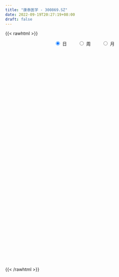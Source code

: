 ```yaml
---
title: "康泰医学 - 300869.SZ"
date: 2022-09-19T20:27:19+08:00
draft: false
---
```

{{< rawhtml >}}
    <div style="text-align: center">
        <label style="padding: 1rem;"><input style="margin-right: .5rem" type="radio" name="period" value="D" checked onclick="period_change(this)">日</label>
        <label style="padding: 1rem;"><input style="margin-right: .5rem" type="radio" name="period" value="W" onclick="period_change(this)">周</label>
        <label style="padding: 1rem;"><input style="margin-right: .5rem" type="radio" name="period" value="M" onclick="period_change(this)">月</label>
    </div>
    <div id="chart" style="height: 700px;"></div> 
    <script type="text/javascript">
        const D_v = [165056.22,110282.72,134675.9,94404.32,99690.06,75194.33,68432.86,87190.87,88873.54,82568.66,106019.4,144153.61,184675.47,159736.22,144461.01,113831.14,78368.44,189808.64,187426.94,201054.85,152492.39,113880.09,100378.59,85178.11,112450.24,183777.73,170728.57,180620.73,156633.91,118823.98,98194.33,149830.37,133100.49,87274.77,96370.07,91834.9,98125.08,77914.29,89699.04,103928.4,55988.67,54165.27,63870.84,46446.75,68349.75,65347.66,95762.19,64362.64,52626.93,42987.8,39261.49,42649.64,54323.14,36673.95,38454.45,125293.77,100269.11,124454.98,88461.82,63832.88,71615.62,97633.63,60664.47,107155.64,66199.79,55814.91,49651.5,48456.25,44185.2,49415.18,55822.23,38027.91,40596.13,62493.26,38150.62,37778.0,83435.37,52995.33,41837.96,30051.56,33907.45,47182.8,27663.47,28119.18,46379.71,45772.28,87485.83,65007.19,36556.8,34162.25,30752.78,43779.86,27289.53,50095.35,35657.09,29154.7,25439.64,35655.86,49839.44,38154.27,23506.59,45124.63,32056.12,37083.58,29641.64,26465.67,32644.34,31058.19,24502.01,19796.17,26055.57,28236.36,23926.5,27800.13,26095.13,22159.31,35933.0,25651.62,24970.89,29425.94,22945.9,23011.49,25285.65,18668.02,27967.23,33245.4,39418.52,29079.04,20195.09,17941.7,16154.18,17266.83,25565.24,47906.14,28246.78,29080.5,23747.49,13359.72,17735.92,15872.95,13957.27,13435.15,21484.51,18623.72,20063.56,18581.99,49341.31,34474.45,25586.12,22055.17,26124.87,32158.95,32675.94,27677.44,27654.64,55222.7,57480.92,42645.32,78828.6,55418.12,40565.0,43518.72,39132.21,32208.09,32543.0,27371.48,23419.44,33336.5,25432.53,21554.24,26653.0,22850.05,26628.17,17910.52,14348.78,18081.93,20010.78,25710.02,24351.9,23113.6,22315.16,17779.28,20188.14,12385.26,14605.56,15411.06,13495.8,10139.18,12405.02,32489.51,21090.96,15823.03,12630.78,9809.62,13061.74,35745.07,23560.09,21295.01,17601.32,13540.35,25060.09,14569.88,24198.05,14885.42,13022.49,23392.66,15580.67,18677.28,14741.83,12376.94,12548.68,15614.98,20200.31,18983.8,14475.64,11126.57,13703.8,14467.18,19155.08,16496.01,15221.88,57288.21,74281.02,60775.58,43460.44,53095.07,38937.62,36714.76,31735.94,23514.4,20079.96,15329.29,30213.3,20726.46,14842.9,18923.76,15858.41,13622.16,17433.48,22861.45,91788.63,171050.48,113734.11,85018.23,65144.25,74183.43,69577.13,49405.47,60120.73,71182.33,48577.8,45568.56,47054.48,43119.31,71112.15,59233.54,56204.87,54789.28,60199.24,37497.07,89367.49,65549.76,67188.81,59148.29,42853.69,29132.2,54699.12,39176.21,44485.61,49683.7,29868.82,46259.72,42572.85,36935.55,43672.12,33289.23,30561.0,31945.06,53568.21,73195.25,39099.77,41696.31,83299.61,49712.0,116051.96,58986.61,64397.23,46401.45,41985.42,92374.23,87418.44,51624.4,74100.42,128752.43,91329.24,64868.01,40045.43,59674.62,54007.55,65867.68,300193.92,402323.03,302283.37,296999.3,195581.93,144944.49,121895.29,126830.85,128202.2,80675.21,97042.68,96700.21,76692.56,146308.86,99955.46,104052.39,92992.44,65696.08,51164.14,52856.04,60987.29,53796.2,58758.21,61051.21,146441.87,92624.06,74178.28,52248.8,64781.87,51613.25,85770.48,79051.73,108734.29,116447.89,81634.84,140784.75,103504.05,111506.1,48014.02,58400.17,94213.18,38159.22,51517.64,31426.69,50283.24,71635.35,43852.32,29312.0,31520.88,26393.66,42614.0,30958.9,29670.78,33204.59,37252.67,168435.88,255026.34,168449.67,94624.97,122276.61,92548.18,81166.31,60116.5,52549.15,180577.89,96605.79,73464.48,90703.51,91027.08,117304.8,213001.17,215384.92,131283.68,134839.65,120494.05,73035.25,105514.08,86380.26,58874.46,67121.35,63012.74,48256.08,55409.95,52562.54,56583.67,50011.09,38997.16,45392.39,46729.82,50209.16,37693.16,32885.87,48459.31,47417.88,78086.58,47519.53,38481.02,42305.5,56012.16,66255.57,54966.08,52894.65,52208.59,48155.69,48673.54,50136.77,32123.16,40704.09,53770.43,39926.09,32893.14,33712.18,34330.28,27420.83,26299.94,41375.51,37595.66,56649.1,28117.26,33282.18,29229.1,26926.64,42123.35,31461.06,26798.24,38099.35,31484.11,39851.51,34858.0,55856.2,40227.6,36180.94,46973.08,46708.4,40969.13,35917.88,38769.9,34184.1,34599.98,34417.26,60509.71,45175.52,65780.51,46707.71,42552.83,94096.55,65605.32,105469.75,51114.15,38988.33,38565.48,41703.38,23385.48,31525.58,33784.46,28160.5,25981.38,38849.0,32220.43,30162.8,25443.61,24119.43,27010.16,25349.73,29890.58,15977.51,54923.62,31765.11,22316.13,33206.97,23487.42,20657.34,15835.76,24757.19,18019.73,19818.62,17809.63,20188.68,17900.24,23266.5,16722.99,21071.22,53214.52,41503.21,26019.23,24759.79,24065.27,25766.21,25877.31,25511.46,24744.14,18016.36,16801.63,16506.0,47627.41,24636.66,34090.91,32895.58,34925.61,23097.87]
const D_histogram = [0.0,-0.1774131054,-0.0185314859,-0.2289597159,-0.7639723323,-0.987626416,-1.2995419998,-1.2179722551,-1.627091209,-2.2318171486,-1.9701987174,-0.8403918491,0.7679714958,1.6342327383,1.6511804323,1.8261174065,1.7619145159,2.8254410592,4.7710167028,4.6147216821,4.6320235416,3.7460072831,2.4950904757,1.6567283012,2.3660313705,3.213381027,4.2352728791,5.8196269952,5.3595762131,5.0837994932,3.9021183452,4.1827570384,3.5611518782,2.9186206944,2.4323172942,1.9547553217,0.4515365119,-0.4699686435,-1.1083151843,-2.6155417144,-3.4904725071,-3.9535623686,-4.4768667366,-4.6645953146,-5.1090858415,-4.8327038169,-4.0281944557,-3.939082253,-4.2028013142,-4.3534725299,-4.1404125365,-4.2033500014,-4.435970405,-4.3231470899,-4.1168645532,-2.3007503307,-1.4539493007,0.0052651713,0.7730756514,1.4158745885,1.1501415041,1.5011501028,1.4261977101,1.7160964506,1.7643776279,1.3164316266,0.8434231804,0.2531351872,-0.029935454,-0.6747945122,-0.8243949079,-1.0795193237,-1.5030123427,-1.3146261915,-1.311838863,-1.0996200724,-0.5956354925,-0.5094752268,-0.7025944991,-0.9262950481,-0.907712847,-1.3539327463,-1.5914770608,-1.5857831255,-1.133945962,-0.7694681629,0.0347193881,0.0473608392,-0.1261020782,-0.3602440888,-0.3008732568,-0.5456132491,-0.6209990388,-0.313644594,-0.2195823272,-0.2655524223,-0.1824878392,-0.0473741644,0.2773993619,0.1826384578,0.0598545201,-0.3186152482,-0.9210170588,-1.486507309,-1.5644227166,-1.5939288735,-1.7455430317,-1.9279424472,-2.0027243511,-1.9575346906,-1.6065892406,-1.08703368,-0.6595008289,-0.1995121371,-0.021084406,0.0602675014,-0.0519013044,-0.1006773176,-0.1573495278,0.1436520083,0.2315335282,0.4965983805,0.4588309283,0.5774416794,0.5446644351,0.1488046003,0.2069350999,0.3227371786,0.2949346974,0.1830143092,0.2203787763,0.3456602205,0.4650841951,0.7541203868,0.9092338592,0.8342719094,0.6490401289,0.4922689465,0.5276348187,0.5463548565,0.5473096061,0.5051994597,0.6107371481,0.7291410487,0.9013472914,1.0349291539,1.4642397536,1.4825350124,1.1495310241,0.9347316345,0.9365292114,1.0399479672,0.9663348025,0.9199877115,0.7889549582,0.9226201905,1.1237384725,1.0649368222,1.5497010289,1.7093172763,1.6413866753,1.3393948408,1.0993963469,0.7034747479,0.556359686,0.4637838478,0.1679572905,-0.2816194531,-0.4983059783,-0.6509767631,-0.6181051355,-0.733458645,-0.901451068,-0.9128860539,-0.9358328667,-0.9550010876,-0.8058844472,-0.5528030464,-0.3786681074,-0.3822578691,-0.2058122356,-0.0880394308,-0.1208666557,-0.12547534,-0.0971915486,-0.1293246342,-0.1724577326,-0.1923896561,-0.1899144069,0.0317630215,0.2202330549,0.1809490655,0.0975630282,0.0768373958,0.0803430191,-0.1738319889,-0.40348806,-0.6207719708,-0.6215757768,-0.5694745295,-0.3835384433,-0.30829959,-0.1723061681,-0.1574934555,-0.1852286493,-0.3366733274,-0.3482666259,-0.413753846,-0.341442476,-0.237466392,-0.1996012759,-0.1038713452,-0.193634504,-0.3364401984,-0.3638401403,-0.3287657329,-0.2135032905,-0.1952113853,-0.3064976002,-0.4822576669,-0.6338708847,-0.0021647672,0.5245287947,1.0338162404,1.2000060008,1.4568755698,1.4608723677,1.2887943833,0.9524507217,0.8285523986,0.6701095219,0.5165767863,0.1949414066,-0.1001311349,-0.2588354028,-0.4884449497,-0.5853353791,-0.6372991474,-0.6779870237,-0.7149491371,-1.1410402247,-1.8058762302,-2.1818865901,-2.3815387109,-2.3724340153,-2.277970572,-2.0085123321,-1.7371975866,-1.4188230177,-1.0333540685,-0.686862845,-0.3641694789,-0.1152360869,0.0804227185,0.2877713551,0.4724143817,0.5305998659,0.5978003012,0.6459823918,0.7063258151,0.8454615848,0.8664943594,0.8378665715,0.7502619583,0.6247451334,0.599960579,0.6746209444,0.6970318364,0.6890356914,0.7093311485,0.7127697713,0.6451258014,0.5509586919,0.5089420587,0.4527916852,0.4158592909,0.4015332328,0.3718560832,0.3862340177,0.2415195799,0.171965279,0.1834065823,0.3409612407,0.3825875898,0.5163386599,0.5892388695,0.5582076141,0.49302105,0.4591360474,0.5132468246,0.5591548548,0.5522063722,0.5763281294,0.6632947582,0.6406290508,0.5323833769,0.4655799284,0.3876255086,0.3409846137,0.3284017822,0.7621026448,1.0789961988,1.3827397636,1.5525913881,1.3944214461,1.1359610343,0.8313439257,0.4531581743,0.2084738185,0.0438627393,-0.0767088112,-0.1178713022,-0.1904364145,-0.0869930637,-0.1043699446,-0.2384454592,-0.4163954853,-0.5164794023,-0.5415511494,-0.5700267757,-0.6182655942,-0.6124123771,-0.5230649194,-0.4646485394,-0.2993489106,-0.1682137244,-0.1319916259,-0.1275010732,-0.1479494534,-0.1290130913,-0.1275712456,-0.0334948319,0.0825171797,0.1230454214,0.0500392319,0.1278413262,0.1777345625,0.029701383,-0.0553681557,-0.1819032926,-0.4984118269,-0.6418481701,-0.8209865381,-0.882328639,-0.9724635139,-0.8969287528,-0.7673340963,-0.6178348739,-0.4654795641,-0.3361288549,-0.2967729096,-0.2086351383,-0.1017247892,-0.0062896636,0.0616482432,0.5534586168,0.8301574943,0.8286343933,0.7970608145,0.6411915093,0.5685643188,0.5282868549,0.4600533104,0.3991619791,0.4734283625,0.4098185438,0.354088501,0.3111553606,0.1399383568,0.1905332969,0.2838953427,0.2313194549,-0.01324505,-0.2159603036,-0.3079360582,-0.3358280735,-0.2613374727,-0.2976542268,-0.3280885491,-0.3524926794,-0.4252795095,-0.4636181706,-0.4326265665,-0.3760494521,-0.3521315033,-0.3574312225,-0.309113925,-0.3324034751,-0.3909381987,-0.4739861666,-0.4476257076,-0.4443110549,-0.3544084197,-0.2403044328,-0.0603057807,0.0195934293,0.0229464927,-0.0378605746,-0.1707077849,-0.4096401137,-0.5420614998,-0.5421107775,-0.5230476357,-0.4050203669,-0.2493736609,-0.1256019528,0.0019833809,0.1150554406,0.2019921995,0.296886234,0.3521877938,0.3483393726,0.3215027565,0.3039059942,0.2872249682,0.328135432,0.3754472259,0.2626148541,0.2136295116,0.174834406,0.1204490284,0.095882659,0.1153262523,0.1419270212,0.1770394223,0.2363024198,0.2725957596,0.2823956556,0.2323129526,0.2476248353,0.2687343544,0.2643170284,0.2524635749,0.2621605049,0.2721335958,0.2792221957,0.249033314,0.194580053,0.1828507591,0.1808673661,0.1987241404,0.2180546834,0.1787245524,0.1636318757,0.1022458648,0.1507606299,0.1701839152,0.2082577384,0.1738641936,0.113325147,0.0488865221,-0.0549348544,-0.114055217,-0.1252061154,-0.1871073742,-0.1686565253,-0.1272287724,-0.0790248622,-0.062105788,-0.0770279966,-0.0707447669,-0.081332817,-0.0602735599,-0.0522538011,-0.0833407379,-0.0911706969,-0.2101643512,-0.270862844,-0.273993023,-0.2057903852,-0.1387418116,-0.1011422249,-0.0779976118,-0.0209144146,0.0174818572,0.0242439396,0.0286375345,0.0389091368,0.0279871117,0.0004610341,-0.0073122816,-0.0316369178,-0.0611592968,-0.1037396934,-0.1316143716,-0.1434051647,-0.1275773556,-0.1339064617,-0.1043465099,-0.0593473363,-0.0113620605,0.0200508593,0.0400223069,0.036368067,0.0588576797,0.0677027128,0.0431268961,0.0038989613,-0.0660776662,-0.1412972576]
const D_fast = [0.0,-0.2217663818,-0.0675176338,-0.3351857927,-1.0611914922,-1.5317521799,-2.1685532637,-2.3914765827,-3.2073683389,-4.3700485656,-4.6009798137,-3.6812709077,-1.8809146889,-0.6060952618,-0.1763524597,0.4551138662,0.8313896045,2.6012764126,5.7396062318,6.7369916318,7.9122993766,7.9627849388,7.3356407504,6.9114606512,8.2122715631,9.8629664764,11.9436765483,14.9829374132,15.8627806844,16.8579538378,16.651802276,17.9781302288,18.2468130382,18.333937028,18.4557129514,18.4668398092,17.0765051274,16.0375078111,15.1220824743,12.9609705156,11.2134215961,9.7619411425,8.1194200903,6.7655426837,5.0437806964,4.1119867668,3.909447514,3.0137891535,1.6993697638,0.4603304156,-0.3617127252,-1.4754876904,-2.8171006953,-3.7850641526,-4.6079977543,-3.3670711145,-2.8837574096,-1.4232266447,-0.4621472518,0.5346203324,0.556422624,1.2827187484,1.5643157833,2.2832386364,2.7726142206,2.653776126,2.3916234749,1.8646192785,1.5740647738,0.7605070876,0.4048079648,-0.1201962819,-0.9194423865,-1.0597127832,-1.3848851705,-1.4475713979,-1.0924956912,-1.1337042322,-1.5024721293,-1.9577464403,-2.166092451,-2.9507955369,-3.5862091165,-3.9769609626,-3.8086102896,-3.6364995312,-2.8236321332,-2.7991504723,-3.0041389092,-3.328341942,-3.3441894242,-3.7253327288,-3.9559682782,-3.7270249818,-3.6878582969,-3.8002164976,-3.7627738742,-3.6395037405,-3.2453803738,-3.2944816634,-3.4023019711,-3.8604255515,-4.6930816267,-5.6301987041,-6.099219791,-6.5272081662,-7.1152080823,-7.7795931096,-8.3550561012,-8.7992501135,-8.8499519736,-8.602154833,-8.3394971892,-7.9293865316,-7.756229902,-7.6598111193,-7.7849552511,-7.8589005937,-7.9549101859,-7.6179956477,-7.4722307457,-7.0830162983,-7.0060760185,-6.7431048475,-6.6397159831,-6.9983746678,-6.8885103933,-6.6920240198,-6.6460928267,-6.7122596376,-6.6198004764,-6.4081039771,-6.1724089538,-5.6948426653,-5.3124207281,-5.1788147006,-5.2017864488,-5.2354903946,-5.0682158177,-4.9129070658,-4.7751249147,-4.6909351961,-4.4327132207,-4.1320240579,-3.7344809924,-3.3421668414,-2.5467963033,-2.1578672914,-2.2034885237,-2.1846050046,-1.9486751249,-1.5852693773,-1.4172988414,-1.2336490045,-1.1674430183,-0.8031227383,-0.3210698382,-0.1136372829,0.758552181,1.3454977475,1.6879138153,1.720770691,1.7556212838,1.5355683718,1.5275432314,1.5509133552,1.2970761205,0.7770945136,0.4358314938,0.1204165182,-0.0012381381,-0.2999563088,-0.6933114988,-0.9329679982,-1.1898730276,-1.4477915205,-1.5001459918,-1.3852653526,-1.3057974405,-1.4049516695,-1.2799590948,-1.1841961478,-1.2472400366,-1.283217556,-1.2792316517,-1.3436958958,-1.4299434274,-1.4979727649,-1.5429761174,-1.3133579336,-1.0698296366,-1.0638763595,-1.1228716398,-1.1243879233,-1.1007965451,-1.3984295503,-1.7289576365,-2.10143454,-2.2576322902,-2.3478996752,-2.2578481999,-2.2596842441,-2.1667673642,-2.1913280154,-2.2653703716,-2.5009833815,-2.5996433365,-2.7685690181,-2.7816182671,-2.7370087811,-2.7490439839,-2.6792818895,-2.8174536744,-3.0443694183,-3.1627293953,-3.2098464212,-3.1479598013,-3.1784707425,-3.3663813574,-3.6627058408,-3.9727867798,-3.3416218541,-2.6837960935,-1.9160545877,-1.4498633271,-0.8287748657,-0.4595599758,-0.3094393644,-0.4076703455,-0.324430569,-0.3153460653,-0.3397346043,-0.6126346323,-0.9327399575,-1.1561530761,-1.5078738604,-1.7510981346,-1.9623866898,-2.1725713221,-2.3882707197,-3.0996218635,-4.2159269265,-5.1374089339,-5.9324457325,-6.5164495407,-6.9914787404,-7.2241485836,-7.3871332347,-7.4234644202,-7.2963339881,-7.1215584759,-6.8899074795,-6.6697831093,-6.4540186242,-6.1747271488,-5.8719805268,-5.6811450761,-5.4644945655,-5.2548168769,-5.0178919999,-4.667390834,-4.4297344696,-4.2488956145,-4.1489347382,-4.1182652797,-3.9930596893,-3.7497440879,-3.5530752368,-3.388812459,-3.1911842147,-3.0095531491,-2.9159156687,-2.8723431052,-2.7871242237,-2.7300766759,-2.6630442475,-2.5769869973,-2.5137001262,-2.4027636872,-2.4870982301,-2.5136612112,-2.4563682623,-2.2135732937,-2.0763000472,-1.8134643121,-1.5932543851,-1.4847337371,-1.4266650386,-1.3457660294,-1.1633435461,-0.9776468022,-0.8465436917,-0.6783399021,-0.4255495837,-0.2880580285,-0.2632078581,-0.2136163246,-0.1946643672,-0.1560591087,-0.0865414946,0.5376850291,1.1243276329,1.7737561386,2.3317556101,2.5221910296,2.5477208764,2.4509397493,2.1860435414,1.9934776402,1.8398322459,1.7000834926,1.629453176,1.5092789601,1.590974045,1.5475046779,1.3538177985,1.0717689011,0.8425651335,0.682105599,0.5111232788,0.3083180618,0.1610681846,0.1196494125,0.0619036576,0.1523660587,0.2414478139,0.2446720059,0.2172872902,0.1598515467,0.146534636,0.1160836703,0.201786376,0.3384276826,0.4097172796,0.349220898,0.4589833239,0.5533102009,0.4127023671,0.3137907895,0.1417798294,-0.2993316616,-0.6032300474,-0.9876150499,-1.2695393105,-1.6027900639,-1.7514874911,-1.8137263586,-1.8186858547,-1.7827004359,-1.7373819405,-1.7722192225,-1.7362402358,-1.6547610839,-1.5608983743,-1.4775484066,-0.8473733789,-0.3631351278,-0.1574996304,0.0101919943,0.0146205665,0.0841344556,0.1759287054,0.2227084886,0.2616076521,0.4542311261,0.4930759433,0.5258680258,0.5607237255,0.424491311,0.5227195753,0.6870554567,0.6923094327,0.4444336653,0.1877283357,0.0187685666,-0.093080467,-0.0839242344,-0.1946545453,-0.3071110048,-0.419638305,-0.5987450124,-0.7529882162,-0.8301532537,-0.8675885024,-0.9317034294,-1.0263609542,-1.055322138,-1.1617125568,-1.3179818301,-1.5195263396,-1.6050723076,-1.7128354186,-1.7115348883,-1.6575070096,-1.4925848026,-1.4077872353,-1.3986975488,-1.4689697597,-1.6444939162,-1.9858362735,-2.2537730346,-2.3893500066,-2.5010487737,-2.4842765967,-2.3909733059,-2.298602086,-2.170520907,-2.0286849872,-1.8912501784,-1.7221345855,-1.5787860772,-1.4955496553,-1.4420105822,-1.3836308459,-1.3285056298,-1.2055613081,-1.0643877077,-1.111566366,-1.1071443306,-1.1022308348,-1.1265039552,-1.1270996598,-1.0788245035,-1.0167419793,-0.9373697226,-0.8190311201,-0.7145888405,-0.6341900306,-0.6261944955,-0.5489764039,-0.4606832962,-0.3990213651,-0.3477589249,-0.2725218686,-0.1945153788,-0.11762123,-0.0855517831,-0.0913600309,-0.057376635,-0.0141431865,0.0533946228,0.1272388367,0.1325898438,0.158405136,0.1225805913,0.2087855139,0.270754778,0.3608930358,0.3699655393,0.3377577796,0.2855407851,0.1679856951,0.0803515283,0.037899101,-0.0707790014,-0.0944922838,-0.084871724,-0.0564240294,-0.0550314022,-0.0892106099,-0.100613572,-0.1315348263,-0.1255439592,-0.1305876507,-0.1825097719,-0.2131324051,-0.3846671473,-0.513081351,-0.5847097859,-0.5679547444,-0.5355916236,-0.5232775931,-0.519632383,-0.4677777894,-0.4250110533,-0.412187986,-0.4006350075,-0.380636121,-0.3845613682,-0.4119721873,-0.4215735733,-0.453807439,-0.4986196422,-0.5671349622,-0.6279132332,-0.6755553176,-0.6916218473,-0.7314275689,-0.7279542446,-0.697791905,-0.6526471444,-0.6162215098,-0.5862444854,-0.5808067086,-0.543602676,-0.5178319647,-0.5316260573,-0.5698792518,-0.6563752959,-0.7669192017]
const D_slow = [0.0,-0.0443532764,-0.0489861478,-0.1062260768,-0.2972191599,-0.5441257639,-0.8690112638,-1.1735043276,-1.5802771299,-2.138231417,-2.6307810964,-2.8408790586,-2.6488861847,-2.2403280001,-1.827532892,-1.3710035404,-0.9305249114,-0.2241646466,0.9685895291,2.1222699496,3.280275835,4.2167776558,4.8405502747,5.25473235,5.8462401926,6.6495854494,7.7084036692,9.163310418,10.5032044712,11.7741543445,12.7496839308,13.7953731904,14.68566116,15.4153163336,16.0233956571,16.5120844876,16.6249686155,16.5074764546,16.2303976586,15.57651223,14.7038941032,13.7155035111,12.5962868269,11.4301379983,10.1528665379,8.9446905837,7.9376419697,6.9528714065,5.9021710779,4.8138029455,3.7786998113,2.727862311,1.6188697097,0.5380829373,-0.491133201,-1.0663207837,-1.4298081089,-1.4284918161,-1.2352229032,-0.8812542561,-0.5937188801,-0.2184313544,0.1381180731,0.5671421858,1.0082365928,1.3373444994,1.5482002945,1.6114840913,1.6040002278,1.4353015997,1.2292028728,0.9593230418,0.5835699562,0.2549134083,-0.0730463075,-0.3479513256,-0.4968601987,-0.6242290054,-0.7998776302,-1.0314513922,-1.2583796039,-1.5968627905,-1.9947320557,-2.3911778371,-2.6746643276,-2.8670313683,-2.8583515213,-2.8465113115,-2.878036831,-2.9680978532,-3.0433161674,-3.1797194797,-3.3349692394,-3.4133803879,-3.4682759697,-3.5346640753,-3.580286035,-3.5921295761,-3.5227797357,-3.4771201212,-3.4621564912,-3.5418103032,-3.7720645679,-4.1436913952,-4.5347970743,-4.9332792927,-5.3696650506,-5.8516506624,-6.3523317502,-6.8417154228,-7.243362733,-7.515121153,-7.6799963602,-7.7298743945,-7.735145496,-7.7200786207,-7.7330539468,-7.7582232762,-7.7975606581,-7.761647656,-7.703764274,-7.5796146788,-7.4649069468,-7.3205465269,-7.1843804181,-7.1471792681,-7.0954454931,-7.0147611985,-6.9410275241,-6.8952739468,-6.8401792527,-6.7537641976,-6.6374931488,-6.4489630521,-6.2216545873,-6.01308661,-5.8508265777,-5.7277593411,-5.5958506364,-5.4592619223,-5.3224345208,-5.1961346558,-5.0434503688,-4.8611651066,-4.6358282838,-4.3770959953,-4.0110360569,-3.6404023038,-3.3530195478,-3.1193366392,-2.8852043363,-2.6252173445,-2.3836336439,-2.153636716,-1.9563979765,-1.7257429288,-1.4448083107,-1.1785741052,-0.7911488479,-0.3638195288,0.04652714,0.3813758502,0.6562249369,0.8320936239,0.9711835454,1.0871295073,1.12911883,1.0587139667,0.9341374721,0.7713932813,0.6168669974,0.4335023362,0.2081395692,-0.0200819443,-0.254040161,-0.4927904329,-0.6942615446,-0.8324623062,-0.9271293331,-1.0226938004,-1.0741468593,-1.096156717,-1.1263733809,-1.1577422159,-1.1820401031,-1.2143712616,-1.2574856948,-1.3055831088,-1.3530617105,-1.3451209551,-1.2900626914,-1.244825425,-1.220434668,-1.201225319,-1.1811395643,-1.2245975615,-1.3254695765,-1.4806625692,-1.6360565134,-1.7784251458,-1.8743097566,-1.9513846541,-1.9944611961,-2.03383456,-2.0801417223,-2.1643100541,-2.2513767106,-2.3548151721,-2.4401757911,-2.4995423891,-2.5494427081,-2.5754105444,-2.6238191704,-2.70792922,-2.798889255,-2.8810806883,-2.9344565109,-2.9832593572,-3.0598837572,-3.1804481739,-3.3389158951,-3.3394570869,-3.2083248882,-2.9498708281,-2.6498693279,-2.2856504355,-1.9204323436,-1.5982337477,-1.3601210673,-1.1529829676,-0.9854555872,-0.8563113906,-0.8075760389,-0.8326088226,-0.8973176733,-1.0194289108,-1.1657627555,-1.3250875424,-1.4945842983,-1.6733215826,-1.9585816388,-2.4100506963,-2.9555223438,-3.5509070216,-4.1440155254,-4.7135081684,-5.2156362514,-5.6499356481,-6.0046414025,-6.2629799196,-6.4346956309,-6.5257380006,-6.5545470223,-6.5344413427,-6.4624985039,-6.3443949085,-6.211744942,-6.0622948667,-5.9007992688,-5.724217815,-5.5128524188,-5.2962288289,-5.0867621861,-4.8991966965,-4.7430104131,-4.5930202684,-4.4243650323,-4.2501070732,-4.0778481503,-3.9005153632,-3.7223229204,-3.5610414701,-3.4233017971,-3.2960662824,-3.1828683611,-3.0789035384,-2.9785202302,-2.8855562094,-2.7889977049,-2.72861781,-2.6856264902,-2.6397748446,-2.5545345345,-2.458887637,-2.329802972,-2.1824932546,-2.0429413511,-1.9196860886,-1.8049020768,-1.6765903706,-1.5368016569,-1.3987500639,-1.2546680315,-1.088844342,-0.9286870793,-0.7955912351,-0.679196253,-0.5822898758,-0.4970437224,-0.4149432768,-0.2244176156,0.0453314341,0.391016375,0.779164222,1.1277695835,1.4117598421,1.6195958235,1.7328853671,1.7850038217,1.7959695066,1.7767923038,1.7473244782,1.6997153746,1.6779671087,1.6518746225,1.5922632577,1.4881643864,1.3590445358,1.2236567484,1.0811500545,0.926583656,0.7734805617,0.6427143319,0.526552197,0.4517149694,0.4096615383,0.3766636318,0.3447883635,0.3078010001,0.2755477273,0.2436549159,0.2352812079,0.2559105029,0.2866718582,0.2991816662,0.3311419977,0.3755756383,0.3830009841,0.3691589452,0.323683122,0.1990801653,0.0386181228,-0.1666285118,-0.3872106715,-0.63032655,-0.8545587382,-1.0463922623,-1.2008509808,-1.3172208718,-1.4012530855,-1.4754463129,-1.5276050975,-1.5530362948,-1.5546087107,-1.5391966499,-1.4008319957,-1.1932926221,-0.9861340238,-0.7868688201,-0.6265709428,-0.4844298631,-0.3523581494,-0.2373448218,-0.137554327,-0.0191972364,0.0832573995,0.1717795248,0.2495683649,0.2845529541,0.3321862784,0.403160114,0.4609899778,0.4576787153,0.4036886394,0.3267046248,0.2427476064,0.1774132383,0.1029996816,0.0209775443,-0.0671456256,-0.1734655029,-0.2893700456,-0.3975266872,-0.4915390502,-0.5795719261,-0.6689297317,-0.7462082129,-0.8293090817,-0.9270436314,-1.045540173,-1.1574465999,-1.2685243637,-1.3571264686,-1.4172025768,-1.432279022,-1.4273806646,-1.4216440415,-1.4311091851,-1.4737861313,-1.5761961598,-1.7117115347,-1.8472392291,-1.978001138,-2.0792562297,-2.141599645,-2.1730001332,-2.1725042879,-2.1437404278,-2.0932423779,-2.0190208194,-1.930973871,-1.8438890278,-1.7635133387,-1.6875368402,-1.6157305981,-1.5336967401,-1.4398349336,-1.3741812201,-1.3207738422,-1.2770652407,-1.2469529836,-1.2229823189,-1.1941507558,-1.1586690005,-1.1144091449,-1.05533354,-0.9871846001,-0.9165856862,-0.858507448,-0.7966012392,-0.7294176506,-0.6633383935,-0.6002224998,-0.5346823735,-0.4666489746,-0.3968434257,-0.3345850972,-0.2859400839,-0.2402273941,-0.1950105526,-0.1453295175,-0.0908158467,-0.0461347086,-0.0052267397,0.0203347265,0.058024884,0.1005708628,0.1526352974,0.1961013458,0.2244326326,0.2366542631,0.2229205495,0.1944067452,0.1631052164,0.1163283728,0.0741642415,0.0423570484,0.0226008328,0.0070743858,-0.0121826133,-0.029868805,-0.0502020093,-0.0652703993,-0.0783338496,-0.099169034,-0.1219617083,-0.1745027961,-0.2422185071,-0.3107167628,-0.3621643591,-0.396849812,-0.4221353682,-0.4416347712,-0.4468633748,-0.4424929105,-0.4364319256,-0.429272542,-0.4195452578,-0.4125484799,-0.4124332214,-0.4142612918,-0.4221705212,-0.4374603454,-0.4633952688,-0.4962988617,-0.5321501528,-0.5640444917,-0.5975211072,-0.6236077346,-0.6384445687,-0.6412850839,-0.636272369,-0.6262667923,-0.6171747756,-0.6024603557,-0.5855346775,-0.5747529534,-0.5737782131,-0.5902976297,-0.6256219441]
const D_data = [['2020-08-28', 103.8, 90.8, 90.7, 111.0],['2020-08-31', 89.0, 88.02, 86.02, 91.91],['2020-09-01', 86.13, 92.1, 84.5, 97.0],['2020-09-02', 90.0, 87.22, 87.01, 91.29],['2020-09-03', 86.2, 80.7, 80.51, 86.98],['2020-09-04', 78.2, 81.78, 77.52, 83.8],['2020-09-07', 80.1, 78.2, 78.2, 81.48],['2020-09-08', 78.5, 81.35, 78.5, 83.75],['2020-09-09', 78.8, 72.97, 72.66, 78.91],['2020-09-10', 74.37, 65.95, 65.4, 74.97],['2020-09-11', 65.18, 73.85, 63.5, 76.38],['2020-09-14', 73.0, 86.99, 72.05, 88.0],['2020-09-15', 85.0, 100.0, 83.61, 103.0],['2020-09-16', 96.91, 98.03, 92.25, 105.89],['2020-09-17', 95.26, 90.81, 89.1, 101.5],['2020-09-18', 88.01, 94.48, 87.21, 98.99],['2020-09-21', 93.87, 93.06, 88.5, 95.35],['2020-09-22', 90.7, 111.67, 90.06, 111.67],['2020-09-23', 111.67, 134.0, 110.0, 134.0],['2020-09-24', 136.97, 116.5, 115.55, 146.8],['2020-09-25', 118.25, 122.4, 118.25, 132.8],['2020-09-28', 121.19, 112.62, 109.0, 125.0],['2020-09-29', 113.15, 105.4, 102.44, 113.8],['2020-09-30', 105.58, 107.29, 105.58, 112.5],['2020-10-09', 106.7, 128.75, 106.7, 128.75],['2020-10-12', 139.7, 137.84, 128.0, 153.99],['2020-10-13', 135.14, 149.12, 132.69, 155.33],['2020-10-14', 145.0, 168.49, 139.29, 175.76],['2020-10-15', 163.99, 151.81, 151.0, 173.48],['2020-10-16', 150.0, 157.91, 149.0, 160.34],['2020-10-19', 155.2, 147.96, 145.52, 158.99],['2020-10-20', 145.8, 168.99, 145.56, 173.65],['2020-10-21', 167.0, 161.9, 160.2, 178.0],['2020-10-22', 160.02, 162.96, 156.0, 165.55],['2020-10-23', 161.51, 166.25, 159.6, 170.7],['2020-10-26', 174.13, 167.83, 166.6, 178.46],['2020-10-27', 161.0, 152.93, 149.0, 163.83],['2020-10-28', 152.94, 156.0, 147.51, 156.66],['2020-10-29', 153.05, 157.02, 153.02, 164.55],['2020-10-30', 153.18, 141.08, 139.08, 155.0],['2020-11-02', 140.13, 142.25, 138.11, 144.8],['2020-11-03', 143.01, 142.82, 138.16, 145.0],['2020-11-04', 142.02, 137.88, 135.51, 144.75],['2020-11-05', 140.0, 138.2, 137.5, 140.6],['2020-11-06', 138.0, 130.88, 128.5, 139.09],['2020-11-09', 131.04, 136.83, 129.03, 138.0],['2020-11-10', 135.93, 144.03, 135.93, 149.38],['2020-11-11', 142.41, 135.35, 133.0, 142.8],['2020-11-12', 133.31, 128.1, 128.0, 136.55],['2020-11-13', 126.52, 125.72, 120.11, 128.0],['2020-11-16', 125.73, 127.65, 123.01, 129.88],['2020-11-17', 127.2, 121.71, 121.37, 127.2],['2020-11-18', 122.73, 115.62, 114.78, 123.9],['2020-11-19', 115.0, 116.26, 113.01, 116.79],['2020-11-20', 116.78, 114.91, 114.12, 118.78],['2020-11-23', 116.02, 137.89, 116.0, 137.89],['2020-11-24', 135.0, 131.28, 130.12, 141.5],['2020-11-25', 129.61, 144.43, 127.2, 150.01],['2020-11-26', 140.5, 141.93, 138.56, 149.5],['2020-11-27', 143.0, 144.92, 140.61, 148.53],['2020-11-30', 144.88, 135.48, 135.38, 146.45],['2020-12-01', 136.01, 144.45, 136.01, 150.0],['2020-12-02', 141.01, 141.03, 139.58, 146.94],['2020-12-03', 141.09, 147.5, 141.09, 154.49],['2020-12-04', 145.0, 146.9, 142.5, 147.4],['2020-12-07', 145.0, 141.0, 138.86, 145.03],['2020-12-08', 140.88, 139.26, 138.41, 145.0],['2020-12-09', 140.65, 135.57, 134.35, 140.65],['2020-12-10', 134.53, 137.37, 131.72, 137.98],['2020-12-11', 137.64, 130.25, 130.0, 137.64],['2020-12-14', 130.94, 133.89, 121.01, 136.0],['2020-12-15', 132.84, 130.86, 130.51, 136.3],['2020-12-16', 130.28, 125.98, 125.01, 132.31],['2020-12-17', 125.5, 131.94, 125.5, 136.6],['2020-12-18', 130.9, 129.09, 128.0, 131.89],['2020-12-21', 132.0, 131.3, 129.33, 133.33],['2020-12-22', 130.0, 136.16, 129.5, 142.58],['2020-12-23', 133.88, 132.0, 130.0, 136.32],['2020-12-24', 132.83, 127.62, 127.56, 134.5],['2020-12-25', 125.1, 125.32, 125.01, 128.49],['2020-12-28', 126.3, 126.9, 125.21, 131.28],['2020-12-29', 125.0, 118.8, 117.51, 125.66],['2020-12-30', 119.09, 118.12, 116.0, 119.99],['2020-12-31', 117.11, 118.95, 117.11, 121.84],['2021-01-04', 119.06, 124.33, 119.05, 126.5],['2021-01-05', 126.15, 124.29, 121.45, 129.01],['2021-01-06', 127.0, 132.27, 127.0, 138.5],['2021-01-07', 131.0, 124.19, 123.12, 131.1],['2021-01-08', 122.02, 120.98, 119.2, 125.29],['2021-01-11', 122.68, 118.5, 118.0, 122.68],['2021-01-12', 118.75, 121.01, 118.67, 122.98],['2021-01-13', 120.48, 115.91, 114.37, 120.48],['2021-01-14', 115.0, 116.23, 114.0, 118.86],['2021-01-15', 117.72, 120.8, 116.72, 123.86],['2021-01-18', 119.01, 118.51, 117.0, 120.3],['2021-01-19', 119.69, 116.19, 116.0, 119.69],['2021-01-20', 115.07, 117.22, 115.07, 119.31],['2021-01-21', 118.72, 117.86, 117.79, 122.98],['2021-01-22', 117.0, 121.07, 114.5, 123.0],['2021-01-25', 120.85, 116.12, 115.28, 120.85],['2021-01-26', 115.38, 114.78, 114.28, 116.97],['2021-01-27', 115.08, 109.61, 91.88, 116.13],['2021-01-28', 106.16, 103.12, 102.0, 112.37],['2021-01-29', 106.01, 98.88, 96.86, 107.96],['2021-02-01', 100.01, 101.4, 97.5, 103.99],['2021-02-02', 101.0, 99.77, 98.39, 102.89],['2021-02-03', 99.92, 95.67, 95.56, 100.78],['2021-02-04', 93.9, 92.1, 89.88, 96.76],['2021-02-05', 92.62, 90.3, 90.21, 95.79],['2021-02-08', 90.3, 89.19, 89.0, 91.33],['2021-02-09', 89.19, 91.66, 88.68, 93.65],['2021-02-10', 93.0, 94.0, 91.28, 95.25],['2021-02-18', 96.09, 93.63, 93.3, 96.95],['2021-02-19', 93.06, 95.0, 90.6, 95.08],['2021-02-22', 95.0, 92.01, 92.01, 95.88],['2021-02-23', 91.11, 90.41, 88.88, 92.99],['2021-02-24', 83.65, 86.8, 83.0, 88.89],['2021-02-25', 86.5, 85.99, 85.5, 88.78],['2021-02-26', 85.02, 84.39, 83.52, 87.49],['2021-03-01', 85.01, 88.42, 84.68, 88.6],['2021-03-02', 88.68, 85.85, 85.62, 89.58],['2021-03-03', 85.51, 88.23, 85.0, 88.66],['2021-03-04', 87.57, 84.36, 83.98, 88.12],['2021-03-05', 83.16, 85.9, 83.16, 86.86],['2021-03-08', 86.1, 83.65, 83.47, 89.87],['2021-03-09', 83.46, 77.19, 76.6, 84.3],['2021-03-10', 78.51, 81.09, 77.6, 84.99],['2021-03-11', 81.09, 81.49, 78.41, 83.18],['2021-03-12', 82.0, 79.18, 78.78, 82.2],['2021-03-15', 79.26, 76.95, 76.68, 79.83],['2021-03-16', 77.58, 77.8, 75.9, 78.35],['2021-03-17', 78.44, 78.6, 76.7, 78.6],['2021-03-18', 78.58, 78.56, 77.87, 81.66],['2021-03-19', 77.73, 81.35, 76.85, 85.51],['2021-03-22', 80.13, 80.64, 80.11, 82.13],['2021-03-23', 81.55, 77.8, 77.36, 82.49],['2021-03-24', 77.4, 75.46, 74.63, 77.63],['2021-03-25', 74.01, 74.52, 74.01, 75.7],['2021-03-26', 74.53, 76.2, 74.53, 76.75],['2021-03-29', 76.63, 75.78, 75.5, 77.19],['2021-03-30', 75.83, 75.28, 74.4, 76.65],['2021-03-31', 75.32, 74.3, 74.13, 75.89],['2021-04-01', 74.28, 76.04, 73.51, 76.85],['2021-04-02', 75.99, 76.64, 75.52, 77.15],['2021-04-06', 76.8, 78.08, 76.8, 78.8],['2021-04-07', 78.12, 78.56, 76.5, 78.6],['2021-04-08', 79.0, 84.2, 78.07, 86.0],['2021-04-09', 84.02, 80.9, 80.18, 84.02],['2021-04-12', 81.29, 76.2, 76.0, 82.0],['2021-04-13', 76.1, 76.57, 76.0, 79.36],['2021-04-14', 76.64, 79.03, 76.05, 80.8],['2021-04-15', 80.29, 80.99, 77.64, 81.8],['2021-04-16', 81.68, 79.3, 78.01, 81.84],['2021-04-19', 78.15, 79.75, 77.2, 80.37],['2021-04-20', 79.51, 78.6, 78.51, 81.2],['2021-04-21', 78.1, 82.35, 78.0, 82.97],['2021-04-22', 81.2, 84.7, 81.2, 85.88],['2021-04-23', 84.84, 82.52, 82.25, 85.98],['2021-04-26', 83.01, 91.4, 83.01, 95.25],['2021-04-27', 91.55, 90.3, 87.31, 91.78],['2021-04-28', 88.72, 89.02, 85.1, 90.21],['2021-04-29', 88.99, 86.31, 86.15, 93.4],['2021-04-30', 85.53, 86.67, 85.1, 89.58],['2021-05-06', 88.02, 83.82, 83.37, 89.27],['2021-05-07', 85.99, 86.1, 83.03, 87.15],['2021-05-10', 86.0, 86.69, 85.0, 88.9],['2021-05-11', 84.37, 83.5, 83.2, 86.5],['2021-05-12', 83.1, 79.66, 79.0, 83.1],['2021-05-13', 78.82, 80.6, 78.3, 81.0],['2021-05-14', 80.85, 80.06, 79.43, 81.5],['2021-05-17', 80.0, 81.65, 80.0, 83.48],['2021-05-18', 81.42, 79.1, 78.56, 81.5],['2021-05-19', 79.49, 77.06, 77.0, 79.49],['2021-05-20', 77.5, 77.82, 76.55, 77.87],['2021-05-21', 77.84, 76.82, 76.8, 78.28],['2021-05-24', 76.82, 75.94, 74.8, 76.9],['2021-05-25', 75.94, 77.61, 75.94, 78.5],['2021-05-26', 77.61, 79.35, 76.8, 79.38],['2021-05-27', 79.6, 79.02, 78.86, 81.21],['2021-05-28', 78.61, 76.81, 76.8, 78.92],['2021-05-31', 77.09, 79.15, 77.09, 79.29],['2021-06-01', 80.0, 78.94, 78.38, 80.38],['2021-06-02', 78.77, 77.04, 76.9, 78.77],['2021-06-03', 77.33, 77.03, 76.8, 77.79],['2021-06-04', 77.61, 77.25, 76.67, 78.5],['2021-06-07', 77.38, 76.22, 75.18, 77.38],['2021-06-08', 76.14, 75.58, 75.4, 76.96],['2021-06-09', 75.6, 75.37, 75.2, 76.11],['2021-06-10', 75.01, 75.26, 75.01, 76.0],['2021-06-11', 75.34, 78.36, 75.32, 78.5],['2021-06-15', 78.26, 78.97, 76.5, 79.1],['2021-06-16', 78.56, 76.5, 76.46, 79.29],['2021-06-17', 76.5, 75.55, 75.33, 76.98],['2021-06-18', 75.5, 75.95, 75.5, 76.58],['2021-06-21', 76.11, 76.1, 75.55, 76.68],['2021-06-22', 75.7, 71.98, 71.0, 76.41],['2021-06-23', 71.5, 70.56, 70.11, 71.99],['2021-06-24', 70.7, 68.89, 68.88, 70.95],['2021-06-25', 69.1, 70.29, 68.88, 71.26],['2021-06-28', 70.28, 70.37, 69.81, 70.97],['2021-06-29', 70.36, 72.05, 69.31, 72.62],['2021-06-30', 71.04, 70.82, 70.43, 71.52],['2021-07-01', 70.25, 71.68, 70.25, 73.11],['2021-07-02', 71.01, 70.15, 70.1, 72.5],['2021-07-05', 69.53, 69.15, 69.11, 70.79],['2021-07-06', 69.15, 66.6, 65.99, 69.8],['2021-07-07', 66.67, 67.32, 66.56, 69.2],['2021-07-08', 67.0, 65.8, 65.78, 67.63],['2021-07-09', 65.94, 66.9, 65.37, 67.5],['2021-07-12', 66.9, 67.19, 66.25, 67.84],['2021-07-13', 67.67, 66.21, 66.01, 67.67],['2021-07-14', 66.21, 66.81, 65.82, 67.88],['2021-07-15', 66.32, 64.01, 63.6, 66.68],['2021-07-16', 64.01, 62.12, 62.1, 64.56],['2021-07-19', 62.12, 62.43, 60.22, 62.93],['2021-07-20', 61.86, 62.55, 61.31, 63.5],['2021-07-21', 62.56, 63.33, 62.56, 64.17],['2021-07-22', 63.5, 61.89, 61.68, 63.5],['2021-07-23', 61.89, 59.38, 59.36, 61.97],['2021-07-26', 59.0, 57.03, 56.19, 59.6],['2021-07-27', 57.0, 55.53, 55.5, 58.5],['2021-07-28', 55.09, 65.92, 55.01, 66.59],['2021-07-29', 65.83, 67.49, 62.87, 75.75],['2021-07-30', 67.5, 70.27, 66.23, 72.5],['2021-08-02', 71.86, 68.3, 66.9, 71.87],['2021-08-03', 68.5, 71.3, 67.96, 73.88],['2021-08-04', 70.0, 69.71, 67.41, 70.8],['2021-08-05', 70.0, 67.9, 67.9, 72.51],['2021-08-06', 67.4, 65.15, 64.54, 69.5],['2021-08-09', 66.18, 67.1, 65.12, 68.03],['2021-08-10', 66.86, 66.35, 65.53, 67.52],['2021-08-11', 66.0, 65.91, 65.29, 66.8],['2021-08-12', 66.7, 62.68, 62.51, 66.7],['2021-08-13', 62.13, 61.26, 60.58, 62.97],['2021-08-16', 61.01, 61.47, 61.01, 62.98],['2021-08-17', 61.62, 59.09, 58.66, 61.7],['2021-08-18', 59.08, 59.28, 58.5, 60.95],['2021-08-19', 59.5, 58.77, 58.77, 60.57],['2021-08-20', 58.0, 57.93, 56.39, 58.5],['2021-08-23', 55.42, 56.98, 55.42, 58.3],['2021-08-24', 54.98, 49.84, 49.61, 55.19],['2021-08-25', 47.49, 42.39, 41.69, 47.5],['2021-08-26', 42.01, 41.2, 40.75, 42.66],['2021-08-27', 41.3, 39.55, 39.3, 41.3],['2021-08-30', 39.81, 39.19, 38.95, 39.97],['2021-08-31', 39.19, 38.04, 37.63, 39.45],['2021-09-01', 38.13, 38.79, 37.6, 39.11],['2021-09-02', 38.57, 38.0, 37.82, 38.7],['2021-09-03', 38.2, 38.09, 37.73, 38.9],['2021-09-06', 38.17, 38.98, 37.8, 39.44],['2021-09-07', 38.95, 38.88, 38.44, 39.36],['2021-09-08', 39.01, 39.05, 38.72, 39.39],['2021-09-09', 39.1, 38.55, 38.08, 39.13],['2021-09-10', 38.3, 38.14, 38.0, 38.68],['2021-09-13', 38.26, 38.6, 38.25, 39.49],['2021-09-14', 38.6, 38.77, 38.3, 39.17],['2021-09-15', 38.59, 37.35, 37.0, 38.59],['2021-09-16', 37.26, 37.38, 37.08, 38.3],['2021-09-17', 37.05, 37.1, 36.01, 37.33],['2021-09-22', 36.6, 37.26, 36.48, 37.97],['2021-09-23', 37.48, 38.61, 37.2, 40.0],['2021-09-24', 38.74, 37.48, 37.34, 38.96],['2021-09-27', 37.5, 36.78, 36.41, 37.79],['2021-09-28', 36.44, 35.65, 35.56, 36.8],['2021-09-29', 35.16, 34.46, 34.42, 35.69],['2021-09-30', 34.88, 35.14, 34.72, 35.44],['2021-10-08', 35.14, 36.39, 35.13, 36.55],['2021-10-11', 36.51, 35.93, 35.86, 37.13],['2021-10-12', 35.82, 35.55, 35.41, 36.45],['2021-10-13', 35.7, 35.93, 35.3, 36.97],['2021-10-14', 35.7, 35.81, 35.39, 36.13],['2021-10-15', 35.81, 34.77, 34.73, 35.89],['2021-10-18', 34.77, 33.98, 33.92, 34.86],['2021-10-19', 33.97, 34.21, 33.78, 34.48],['2021-10-20', 34.29, 33.69, 33.58, 34.45],['2021-10-21', 33.72, 33.58, 33.58, 34.08],['2021-10-22', 33.62, 33.62, 33.53, 34.1],['2021-10-25', 33.74, 33.2, 33.1, 33.8],['2021-10-26', 33.37, 33.61, 33.21, 34.4],['2021-10-27', 33.55, 31.12, 31.0, 33.66],['2021-10-28', 31.1, 31.26, 30.62, 31.68],['2021-10-29', 31.0, 31.88, 30.66, 32.21],['2021-11-01', 31.94, 34.01, 31.78, 34.36],['2021-11-02', 34.0, 33.03, 32.8, 34.35],['2021-11-03', 33.19, 34.68, 33.19, 36.08],['2021-11-04', 34.2, 34.6, 34.0, 34.89],['2021-11-05', 34.61, 33.57, 33.51, 35.12],['2021-11-08', 33.56, 33.02, 32.55, 33.7],['2021-11-09', 33.12, 33.26, 33.0, 34.29],['2021-11-10', 33.3, 34.56, 33.18, 35.5],['2021-11-11', 34.31, 34.93, 34.21, 35.93],['2021-11-12', 34.91, 34.61, 34.34, 35.08],['2021-11-15', 34.5, 35.31, 34.46, 36.0],['2021-11-16', 35.32, 36.73, 35.18, 37.36],['2021-11-17', 36.6, 35.91, 35.4, 36.61],['2021-11-18', 35.65, 34.83, 34.81, 35.75],['2021-11-19', 34.93, 35.17, 34.92, 35.44],['2021-11-22', 35.17, 34.89, 34.59, 35.91],['2021-11-23', 34.89, 35.16, 34.41, 35.38],['2021-11-24', 34.88, 35.63, 34.81, 35.9],['2021-11-25', 35.75, 42.76, 35.67, 42.76],['2021-11-26', 44.0, 44.06, 43.6, 47.45],['2021-11-29', 45.59, 46.6, 43.82, 47.3],['2021-11-30', 45.0, 47.47, 43.83, 48.83],['2021-12-01', 46.86, 44.71, 44.45, 46.96],['2021-12-02', 44.09, 43.52, 43.2, 46.0],['2021-12-03', 43.17, 42.42, 42.26, 43.8],['2021-12-06', 42.08, 40.4, 40.12, 42.5],['2021-12-07', 40.43, 40.9, 39.61, 41.76],['2021-12-08', 41.05, 41.15, 40.27, 41.44],['2021-12-09', 41.0, 41.17, 40.7, 42.2],['2021-12-10', 41.3, 41.9, 41.01, 42.48],['2021-12-13', 41.94, 41.32, 40.77, 42.2],['2021-12-14', 41.74, 43.74, 41.55, 44.55],['2021-12-15', 43.49, 42.62, 42.09, 43.74],['2021-12-16', 42.95, 40.84, 40.58, 42.95],['2021-12-17', 40.4, 39.4, 39.31, 40.83],['2021-12-20', 39.1, 39.45, 39.06, 40.46],['2021-12-21', 39.36, 39.81, 38.67, 40.32],['2021-12-22', 39.91, 39.34, 39.32, 40.52],['2021-12-23', 39.6, 38.55, 38.28, 39.71],['2021-12-24', 38.86, 38.74, 37.95, 38.98],['2021-12-27', 38.85, 39.69, 38.85, 39.73],['2021-12-28', 39.5, 39.39, 38.42, 39.67],['2021-12-29', 39.8, 41.1, 39.55, 42.97],['2021-12-30', 40.8, 41.35, 40.17, 41.75],['2021-12-31', 41.34, 40.55, 40.0, 41.97],['2022-01-04', 39.99, 40.21, 39.95, 41.05],['2022-01-05', 40.39, 39.79, 38.74, 40.5],['2022-01-06', 39.4, 40.21, 39.31, 40.39],['2022-01-07', 40.25, 39.98, 39.97, 41.75],['2022-01-10', 40.03, 41.37, 40.03, 41.84],['2022-01-11', 41.39, 42.27, 40.68, 42.6],['2022-01-12', 43.28, 41.87, 41.74, 44.1],['2022-01-13', 41.8, 40.47, 40.47, 42.25],['2022-01-14', 40.03, 42.49, 40.03, 43.43],['2022-01-17', 42.66, 42.66, 41.95, 43.5],['2022-01-18', 42.5, 40.05, 39.4, 42.5],['2022-01-19', 40.05, 40.25, 39.55, 40.56],['2022-01-20', 40.36, 39.11, 39.0, 40.98],['2022-01-21', 39.0, 35.29, 35.29, 39.04],['2022-01-24', 35.4, 35.77, 35.1, 36.13],['2022-01-25', 35.49, 33.85, 33.76, 35.83],['2022-01-26', 33.86, 33.95, 33.33, 34.5],['2022-01-27', 33.65, 32.36, 32.22, 34.03],['2022-01-28', 34.99, 33.54, 33.51, 35.0],['2022-02-07', 33.6, 33.97, 33.6, 34.7],['2022-02-08', 33.88, 34.26, 33.59, 34.32],['2022-02-09', 34.2, 34.5, 33.99, 34.58],['2022-02-10', 34.29, 34.46, 34.23, 34.75],['2022-02-11', 34.34, 33.33, 33.0, 34.43],['2022-02-14', 33.4, 33.87, 33.02, 34.55],['2022-02-15', 34.06, 34.29, 33.65, 34.51],['2022-02-16', 34.3, 34.43, 34.0, 34.65],['2022-02-17', 34.2, 34.33, 34.11, 35.1],['2022-02-18', 36.38, 41.2, 36.3, 41.2],['2022-02-21', 44.98, 40.96, 40.85, 45.32],['2022-02-22', 40.8, 38.73, 37.9, 40.96],['2022-02-23', 38.46, 38.79, 38.45, 39.35],['2022-02-24', 38.74, 37.2, 36.7, 39.29],['2022-02-25', 37.35, 38.03, 37.35, 38.8],['2022-02-28', 38.26, 38.51, 37.42, 38.93],['2022-03-01', 38.25, 38.22, 37.6, 38.46],['2022-03-02', 37.99, 38.28, 37.38, 38.28],['2022-03-03', 38.99, 40.35, 38.99, 42.01],['2022-03-04', 39.58, 39.01, 39.0, 40.69],['2022-03-07', 38.99, 39.11, 37.77, 39.37],['2022-03-08', 39.8, 39.3, 37.9, 40.57],['2022-03-09', 39.26, 37.33, 35.41, 39.26],['2022-03-10', 37.85, 39.96, 37.65, 40.0],['2022-03-11', 39.4, 41.13, 39.03, 42.21],['2022-03-14', 43.0, 39.68, 39.6, 44.5],['2022-03-15', 38.1, 36.62, 36.5, 39.31],['2022-03-16', 38.17, 35.9, 34.0, 38.17],['2022-03-17', 35.83, 36.33, 35.7, 37.9],['2022-03-18', 36.3, 36.59, 36.03, 37.0],['2022-03-21', 36.83, 37.79, 36.6, 38.07],['2022-03-22', 37.5, 36.3, 36.06, 37.5],['2022-03-23', 36.4, 35.95, 35.48, 36.69],['2022-03-24', 35.59, 35.6, 34.74, 36.1],['2022-03-25', 35.6, 34.4, 34.35, 35.85],['2022-03-28', 34.79, 34.14, 34.0, 35.2],['2022-03-29', 34.38, 34.58, 34.06, 35.2],['2022-03-30', 34.6, 34.75, 33.4, 34.97],['2022-03-31', 34.74, 34.19, 34.16, 35.35],['2022-04-01', 33.98, 33.5, 33.25, 34.13],['2022-04-06', 33.5, 33.92, 33.5, 34.39],['2022-04-07', 33.77, 32.72, 32.66, 33.92],['2022-04-08', 32.95, 31.64, 31.46, 32.96],['2022-04-11', 31.53, 30.46, 30.18, 31.99],['2022-04-12', 30.5, 31.15, 30.34, 31.22],['2022-04-13', 30.96, 30.41, 30.33, 30.99],['2022-04-14', 30.7, 31.24, 30.52, 31.68],['2022-04-15', 30.93, 31.66, 30.8, 31.78],['2022-04-18', 31.8, 32.96, 31.8, 33.68],['2022-04-19', 32.55, 32.19, 31.85, 32.89],['2022-04-20', 32.0, 31.27, 31.17, 32.48],['2022-04-21', 31.13, 30.1, 29.93, 31.5],['2022-04-22', 30.03, 28.38, 28.21, 30.03],['2022-04-25', 27.97, 25.59, 25.58, 27.97],['2022-04-26', 25.59, 25.3, 25.14, 26.51],['2022-04-27', 24.85, 25.91, 24.32, 25.96],['2022-04-28', 26.2, 25.5, 25.22, 26.5],['2022-04-29', 25.52, 26.45, 25.52, 26.66],['2022-05-05', 27.28, 27.1, 26.41, 27.44],['2022-05-06', 26.69, 27.0, 26.5, 27.66],['2022-05-09', 27.01, 27.37, 26.81, 27.49],['2022-05-10', 27.14, 27.58, 26.79, 27.59],['2022-05-11', 27.57, 27.62, 27.5, 28.38],['2022-05-12', 27.89, 28.12, 27.35, 28.2],['2022-05-13', 28.33, 28.01, 27.68, 28.66],['2022-05-16', 28.22, 27.42, 27.35, 28.29],['2022-05-17', 27.41, 27.06, 26.85, 27.5],['2022-05-18', 27.1, 27.06, 26.93, 27.59],['2022-05-19', 26.62, 26.98, 26.48, 27.05],['2022-05-20', 27.1, 27.79, 27.1, 27.88],['2022-05-23', 28.28, 28.18, 27.95, 28.68],['2022-05-24', 28.18, 26.05, 26.05, 28.29],['2022-05-25', 26.37, 26.41, 25.93, 26.42],['2022-05-26', 26.39, 26.27, 25.54, 26.5],['2022-05-27', 26.2, 25.76, 25.58, 26.45],['2022-05-30', 25.98, 25.83, 25.47, 26.18],['2022-05-31', 25.66, 26.28, 25.21, 26.37],['2022-06-01', 26.39, 26.43, 26.12, 26.75],['2022-06-02', 26.36, 26.67, 26.02, 26.68],['2022-06-06', 26.69, 27.24, 26.69, 27.34],['2022-06-07', 27.38, 27.27, 26.88, 27.38],['2022-06-08', 27.27, 27.15, 26.89, 27.65],['2022-06-09', 27.21, 26.37, 26.31, 27.24],['2022-06-10', 26.3, 27.17, 26.3, 27.38],['2022-06-13', 27.04, 27.44, 27.04, 27.6],['2022-06-14', 27.3, 27.28, 26.54, 27.58],['2022-06-15', 27.3, 27.26, 27.13, 27.64],['2022-06-16', 27.3, 27.65, 27.3, 28.0],['2022-06-17', 27.4, 27.85, 27.07, 27.93],['2022-06-20', 27.86, 28.02, 27.8, 28.45],['2022-06-21', 27.86, 27.65, 27.4, 28.27],['2022-06-22', 27.78, 27.25, 27.21, 27.96],['2022-06-23', 27.46, 27.72, 27.01, 27.76],['2022-06-24', 27.7, 27.92, 27.64, 28.16],['2022-06-27', 28.2, 28.34, 28.14, 29.18],['2022-06-28', 28.3, 28.61, 27.8, 28.64],['2022-06-29', 29.11, 27.97, 27.9, 29.25],['2022-06-30', 28.03, 28.26, 28.03, 28.58],['2022-07-01', 28.06, 27.58, 27.53, 28.36],['2022-07-04', 27.74, 29.03, 27.6, 29.63],['2022-07-05', 29.1, 28.99, 28.12, 29.34],['2022-07-06', 29.1, 29.55, 29.0, 30.6],['2022-07-07', 29.18, 28.83, 28.72, 29.5],['2022-07-08', 28.99, 28.39, 28.39, 29.06],['2022-07-11', 28.51, 28.1, 27.86, 28.88],['2022-07-12', 28.1, 27.18, 27.18, 28.4],['2022-07-13', 27.27, 27.26, 27.0, 27.4],['2022-07-14', 27.23, 27.6, 27.17, 27.89],['2022-07-15', 27.64, 26.66, 26.66, 27.77],['2022-07-18', 26.67, 27.42, 26.58, 27.43],['2022-07-19', 27.59, 27.76, 27.31, 27.77],['2022-07-20', 27.68, 28.01, 27.68, 28.38],['2022-07-21', 27.8, 27.74, 27.6, 28.35],['2022-07-22', 27.78, 27.29, 27.0, 28.05],['2022-07-25', 27.28, 27.47, 27.28, 28.05],['2022-07-26', 27.48, 27.18, 26.96, 27.58],['2022-07-27', 27.2, 27.54, 26.98, 27.62],['2022-07-28', 27.55, 27.4, 27.38, 27.77],['2022-07-29', 27.45, 26.78, 26.7, 27.54],['2022-08-01', 26.77, 26.88, 26.28, 26.99],['2022-08-02', 26.7, 25.0, 24.73, 26.7],['2022-08-03', 24.8, 25.02, 24.8, 25.67],['2022-08-04', 25.14, 25.31, 25.02, 25.46],['2022-08-05', 25.37, 26.14, 25.3, 26.19],['2022-08-08', 26.3, 26.3, 26.15, 26.56],['2022-08-09', 26.25, 26.06, 25.9, 26.3],['2022-08-10', 26.12, 25.91, 25.6, 26.3],['2022-08-11', 26.18, 26.45, 26.16, 26.54],['2022-08-12', 26.53, 26.41, 26.33, 26.62],['2022-08-15', 26.39, 26.09, 26.03, 26.4],['2022-08-16', 26.13, 26.05, 26.0, 26.28],['2022-08-17', 26.06, 26.13, 25.87, 26.46],['2022-08-18', 26.14, 25.83, 25.67, 26.14],['2022-08-19', 25.83, 25.47, 25.46, 26.19],['2022-08-22', 25.46, 25.56, 25.03, 25.66],['2022-08-23', 25.55, 25.19, 25.15, 25.55],['2022-08-24', 25.3, 24.88, 24.82, 26.14],['2022-08-25', 24.89, 24.39, 24.12, 25.09],['2022-08-26', 24.45, 24.22, 24.15, 24.75],['2022-08-29', 24.03, 24.13, 23.57, 24.22],['2022-08-30', 24.18, 24.3, 24.18, 24.52],['2022-08-31', 24.33, 23.86, 23.72, 24.44],['2022-09-01', 23.93, 24.19, 23.86, 24.45],['2022-09-02', 24.07, 24.43, 24.07, 24.82],['2022-09-05', 24.66, 24.6, 24.4, 25.0],['2022-09-06', 24.61, 24.52, 24.28, 24.79],['2022-09-07', 24.52, 24.45, 24.26, 24.59],['2022-09-08', 24.7, 24.14, 24.06, 24.7],['2022-09-09', 24.25, 24.47, 24.04, 25.0],['2022-09-13', 24.24, 24.35, 24.14, 24.64],['2022-09-14', 23.89, 23.85, 23.4, 24.0],['2022-09-15', 23.98, 23.43, 23.23, 24.28],['2022-09-16', 23.44, 22.64, 22.58, 23.55],['2022-09-19', 22.5, 22.01, 21.95, 22.62]]
const W_v = [1082240.4000000001,514247.33,433085.33,746857.45,809151.26,299436.79,112450.24,810584.92,564770.03,461501.71,288821.28,321087.22,211362.67,502312.56,403269.15,247523.04,235090.15,246098.22,136872.9,281201.81,186079.77,175746.73,175925.19,144311.85,74088.1,51726.63,134809.95,119337.0,149905.28,124834.09,112170.41,83373.6,122461.31,138601.05,210681.02,257462.65,64751.09,131114.19,108390.52,111268.23,87273.4,83940.57,59354.39,111263.23,92253.79,85414.93,79724.71,72928.27,224062.7,203943.83,109863.41,80680.71,484452.9,318431.01,255502.48,301539.08,192414.32,198322.99,54699.12,209474.06,187030.75,239504.6,372447.41,319803.94,399095.53,882066.8,1061704.3799999999,529451.15,520001.71,284499.75,433053.63,254414.4,526653.5,415637.52,243022.14,173692.86,299522.82,732925.77,471015.64,585501.04,675037.55,380902.89,262823.33,131119.37,216665.38,262404.79,274480.58,98810.31,199416.91,163138.74,184873.3,127309.29,200149.17,211059.15,177889.12,260726.28,355274.1,168964.38,155374.11,131813.51,158189.34,102757.44,98983.67,158531.17,125980.04,123695.54,126548.76,23097.87]
const W_histogram = [0.0,-0.5756353276,-1.4110187287,-0.5395665361,1.8224747263,2.2447383715,3.7577469809,6.3579303371,8.1600530845,7.2103683247,5.5246045147,3.7749004752,1.7076687532,2.1509294488,2.350770177,1.1932830467,0.2315423777,-0.7241840011,-1.7903153474,-2.3296091546,-2.6461481129,-2.7717260965,-4.1980578404,-5.4867795468,-5.8255066343,-5.7100690497,-6.0439299507,-5.8546554737,-5.8592873865,-5.4045197228,-5.1404762825,-4.641359758,-3.7667064178,-3.0679110744,-2.2013785935,-1.2107689746,-0.4927793883,-0.3312604345,-0.3475491149,-0.2675071072,-0.1019551733,0.1515044311,0.2217926032,-0.0343250698,-0.1292497531,-0.3163440327,-0.648320652,-0.9220382639,-0.2729552596,-0.1006033878,-0.1573673019,-0.3186643302,-1.4967547725,-2.1671879017,-2.3829819177,-2.3666346221,-2.1096274804,-1.8840279263,-1.4565408473,-1.1047611019,-0.7863618459,-0.5414359932,-0.1352726351,0.3094863456,0.7237834534,1.6272210012,2.1141738456,2.3812124275,2.3646281671,2.2831790138,2.3177693043,2.2661088849,2.3544898001,1.900976963,1.4750630692,1.1836920037,1.5048727793,1.4851754368,1.5143131506,1.6418329953,1.3955643422,1.0747128463,0.8038091336,0.515315943,0.3497239969,0.058449391,-0.2103109468,-0.2921237692,-0.2224508128,-0.1394705926,-0.1676916873,-0.0761260806,0.0597277541,0.2275699574,0.3672158319,0.454866125,0.5776854032,0.5526960025,0.5857229516,0.5792949798,0.5388577661,0.5360699122,0.4785849065,0.3689559772,0.3247240403,0.3122112678,0.2001847694,0.1077825445]
const W_fast = [0.0,-0.7195441595,-1.9076822428,-1.1711216842,1.6465382598,2.6299864978,5.0824318525,9.272097793,13.1142338114,13.9671411328,13.6625284515,12.8565495308,11.2162349972,12.1972280549,12.9847613274,12.1255949588,11.2217398842,10.0849675051,8.571257322,7.4495612261,6.4714852396,5.6529757318,3.1771295279,0.5167129348,-1.2783908113,-2.5904704891,-4.4353138778,-5.7097032692,-7.1791570286,-8.0755192957,-9.096594926,-9.757818341,-9.8248416052,-9.8930240304,-9.5768361979,-8.8889188226,-8.2941240834,-8.2154202382,-8.3185961973,-8.3054309664,-8.1653678258,-7.8740321136,-7.7482957908,-8.0129947312,-8.1402318528,-8.4064121406,-8.9004689229,-9.4046961008,-8.8238519114,-8.6766508865,-8.7727566261,-9.0137197369,-10.5659988723,-11.778228977,-12.5897684724,-13.1650798324,-13.4354795607,-13.6808869882,-13.617535121,-13.5419456511,-13.4201368566,-13.3105700022,-12.9382248029,-12.4160942358,-11.8208512647,-10.5106084666,-9.4951121607,-8.632770472,-8.0581976906,-7.5688520904,-6.9548194739,-6.439952672,-5.7629493068,-5.7412179032,-5.7983660297,-5.7938140942,-5.0964151238,-4.7448186071,-4.3371026056,-3.7991245121,-3.6965020797,-3.748675364,-3.8186267933,-3.9782909982,-4.056451945,-4.3331142032,-4.6544522777,-4.8092960424,-4.7952357892,-4.7471232171,-4.8172672336,-4.7447331471,-4.5939473739,-4.3692126812,-4.1377628487,-3.9363960244,-3.6691553954,-3.5559707955,-3.3765131085,-3.2381173354,-3.1438401076,-3.0126104834,-2.9504492624,-2.9678391974,-2.9308901243,-2.8653500798,-2.9273303859,-2.9927869746]
const W_slow = [0.0,-0.1439088319,-0.4966635141,-0.6315551481,-0.1759364665,0.3852481263,1.3246848716,2.9141674558,4.954180727,6.7567728081,8.1379239368,9.0816490556,9.5085662439,10.0462986061,10.6339911504,10.9323119121,10.9901975065,10.8091515062,10.3615726694,9.7791703807,9.1176333525,8.4247018284,7.3751873683,6.0034924816,4.547115823,3.1195985606,1.6086160729,0.1449522045,-1.3198696421,-2.6709995728,-3.9561186435,-5.116458583,-6.0581351874,-6.825112956,-7.3754576044,-7.678149848,-7.8013446951,-7.8841598037,-7.9710470825,-8.0379238593,-8.0634126526,-8.0255365448,-7.970088394,-7.9786696614,-8.0109820997,-8.0900681079,-8.2521482709,-8.4826578369,-8.5508966518,-8.5760474987,-8.6153893242,-8.6950554067,-9.0692440999,-9.6110410753,-10.2067865547,-10.7984452102,-11.3258520803,-11.7968590619,-12.1609942737,-12.4371845492,-12.6337750107,-12.769134009,-12.8029521678,-12.7255805814,-12.544634718,-12.1378294677,-11.6092860063,-11.0139828995,-10.4228258577,-9.8520311042,-9.2725887782,-8.7060615569,-8.1174391069,-7.6421948662,-7.2734290989,-6.9775060979,-6.6012879031,-6.2299940439,-5.8514157563,-5.4409575074,-5.0920664219,-4.8233882103,-4.6224359269,-4.4936069412,-4.4061759419,-4.3915635942,-4.4441413309,-4.5171722732,-4.5727849764,-4.6076526245,-4.6495755464,-4.6686070665,-4.653675128,-4.5967826386,-4.5049786806,-4.3912621494,-4.2468407986,-4.108666798,-3.9622360601,-3.8174123151,-3.6826978736,-3.5486803956,-3.429034169,-3.3367951746,-3.2556141646,-3.1775613476,-3.1275151553,-3.1005695191]
const W_data = [['2020-08-28', 55.0, 90.8, 50.08, 308.0],['2020-09-04', 89.0, 81.78, 77.52, 97.0],['2020-09-11', 80.1, 73.85, 63.5, 83.75],['2020-09-18', 73.0, 94.48, 72.05, 105.89],['2020-09-25', 93.87, 122.4, 88.5, 146.8],['2020-09-30', 121.19, 107.29, 102.44, 125.0],['2020-10-09', 106.7, 128.75, 106.7, 128.75],['2020-10-16', 139.7, 157.91, 128.0, 175.76],['2020-10-23', 155.2, 166.25, 145.52, 178.0],['2020-10-30', 174.13, 141.08, 139.08, 178.46],['2020-11-06', 140.13, 130.88, 128.5, 145.0],['2020-11-13', 131.04, 125.72, 120.11, 149.38],['2020-11-20', 125.73, 114.91, 113.01, 129.88],['2020-11-27', 116.02, 144.92, 116.0, 150.01],['2020-12-04', 144.88, 146.9, 135.38, 154.49],['2020-12-11', 145.0, 130.25, 130.0, 145.03],['2020-12-18', 130.94, 129.09, 121.01, 136.6],['2020-12-25', 132.0, 125.32, 125.01, 142.58],['2020-12-31', 126.3, 118.95, 116.0, 131.28],['2021-01-08', 119.06, 120.98, 119.05, 138.5],['2021-01-15', 122.68, 120.8, 114.0, 123.86],['2021-01-22', 119.01, 121.07, 114.5, 123.0],['2021-01-29', 120.85, 98.88, 91.88, 120.85],['2021-02-05', 100.01, 90.3, 89.88, 103.99],['2021-02-10', 90.3, 94.0, 88.68, 95.25],['2021-02-19', 96.09, 95.0, 90.6, 96.95],['2021-02-26', 95.0, 84.39, 83.0, 95.88],['2021-03-05', 85.01, 85.9, 83.16, 89.58],['2021-03-12', 86.1, 79.18, 76.6, 89.87],['2021-03-19', 79.26, 81.35, 75.9, 85.51],['2021-03-26', 80.13, 76.2, 74.01, 82.49],['2021-04-02', 76.63, 76.64, 73.51, 77.19],['2021-04-09', 76.8, 80.9, 76.5, 86.0],['2021-04-16', 81.29, 79.3, 76.0, 82.0],['2021-04-23', 78.15, 82.52, 77.2, 85.98],['2021-04-30', 83.01, 86.67, 83.01, 95.25],['2021-05-07', 88.02, 86.1, 83.03, 89.27],['2021-05-14', 86.0, 80.06, 78.3, 88.9],['2021-05-21', 80.0, 76.82, 76.55, 83.48],['2021-05-28', 76.82, 76.81, 74.8, 81.21],['2021-06-04', 77.09, 77.25, 76.67, 80.38],['2021-06-11', 77.38, 78.36, 75.01, 78.5],['2021-06-18', 78.26, 75.95, 75.33, 79.29],['2021-06-25', 76.11, 70.29, 68.88, 76.68],['2021-07-02', 70.28, 70.15, 69.31, 73.11],['2021-07-09', 69.53, 66.9, 65.37, 70.79],['2021-07-16', 66.9, 62.12, 62.1, 67.88],['2021-07-23', 62.12, 59.38, 59.36, 64.17],['2021-07-30', 59.0, 70.27, 55.01, 75.75],['2021-08-06', 71.86, 65.15, 64.54, 73.88],['2021-08-13', 66.18, 61.26, 60.58, 68.03],['2021-08-20', 61.01, 57.93, 56.39, 62.98],['2021-08-27', 55.42, 39.55, 39.3, 58.3],['2021-09-03', 39.81, 38.09, 37.6, 39.97],['2021-09-10', 38.17, 38.14, 37.8, 39.44],['2021-09-17', 38.26, 37.1, 36.01, 39.49],['2021-09-24', 36.6, 37.48, 36.48, 40.0],['2021-09-30', 37.5, 35.14, 34.42, 37.79],['2021-10-08', 35.14, 36.39, 35.13, 36.55],['2021-10-15', 36.51, 34.77, 34.73, 37.13],['2021-10-22', 34.77, 33.62, 33.53, 34.86],['2021-10-29', 33.74, 31.88, 30.62, 34.4],['2021-11-05', 31.94, 33.57, 31.78, 36.08],['2021-11-12', 33.56, 34.61, 32.55, 35.93],['2021-11-19', 34.5, 35.17, 34.46, 37.36],['2021-11-26', 35.17, 44.06, 34.41, 47.45],['2021-12-03', 45.59, 42.42, 42.26, 48.83],['2021-12-10', 42.08, 41.9, 39.61, 42.5],['2021-12-17', 41.94, 39.4, 39.31, 44.55],['2021-12-24', 39.1, 38.74, 37.95, 40.52],['2021-12-31', 38.85, 40.55, 38.42, 42.97],['2022-01-07', 39.99, 39.98, 38.74, 41.75],['2022-01-14', 40.03, 42.49, 40.03, 44.1],['2022-01-21', 42.66, 35.29, 35.29, 43.5],['2022-01-28', 35.4, 33.54, 32.22, 36.13],['2022-02-11', 33.6, 33.33, 33.0, 34.75],['2022-02-18', 33.4, 41.2, 33.02, 41.2],['2022-02-25', 44.98, 38.03, 36.7, 45.32],['2022-03-04', 38.26, 39.01, 37.38, 42.01],['2022-03-11', 38.99, 41.13, 35.41, 42.21],['2022-03-18', 43.0, 36.59, 34.0, 44.5],['2022-03-25', 36.83, 34.4, 34.35, 38.07],['2022-04-01', 34.79, 33.5, 33.25, 35.35],['2022-04-08', 33.5, 31.64, 31.46, 34.39],['2022-04-15', 31.53, 31.66, 30.18, 31.99],['2022-04-22', 31.8, 28.38, 28.21, 33.68],['2022-04-29', 27.97, 26.45, 24.32, 27.97],['2022-05-06', 27.28, 27.0, 26.41, 27.66],['2022-05-13', 27.01, 28.01, 26.79, 28.66],['2022-05-20', 28.22, 27.79, 26.48, 28.29],['2022-05-27', 28.28, 25.76, 25.54, 28.68],['2022-06-02', 25.98, 26.67, 25.21, 26.75],['2022-06-10', 26.69, 27.17, 26.3, 27.65],['2022-06-17', 27.04, 27.85, 26.54, 28.0],['2022-06-24', 27.86, 27.92, 27.01, 28.45],['2022-07-01', 28.2, 27.58, 27.53, 29.25],['2022-07-08', 27.74, 28.39, 27.6, 30.6],['2022-07-15', 28.51, 26.66, 26.66, 28.88],['2022-07-22', 26.67, 27.29, 26.58, 28.38],['2022-07-29', 27.28, 26.78, 26.7, 28.05],['2022-08-05', 26.77, 26.14, 24.73, 26.99],['2022-08-12', 26.3, 26.41, 25.6, 26.62],['2022-08-19', 26.39, 25.47, 25.46, 26.46],['2022-08-26', 25.46, 24.22, 24.12, 26.14],['2022-09-02', 24.03, 24.43, 23.57, 24.82],['2022-09-09', 24.66, 24.47, 24.04, 25.0],['2022-09-16', 24.24, 22.64, 22.58, 24.64],['2022-09-23', 22.5, 22.01, 21.95, 22.62]]
const M_v = [1192523.1200000001,2692495.4399999999,1949306.8999999999,1395199.3500000001,1197237.8399999999,818953.4999999998,404936.53,549512.15,769314.2599999999,437839.19,372686.75,501214.0800000001,1018268.53,1126882.2,690708.53,2572696.3499999996,2229427.9499999993,1439727.5599999998,1287307.76,2244103.0500000003,934681.2100000002,715289.25,865530.1899999999,853978.9300000001,593052.89,324730.94]
const M_histogram = [0.0,1.2297663818,4.0896897136,5.2983429255,4.6990493573,2.7613611184,0.4361787117,-1.7301840471,-2.2461492431,-2.9648433769,-3.8178637773,-4.205157432,-6.2923991971,-7.4496051117,-7.9692151286,-6.8408271574,-6.1596019198,-5.7860651844,-4.8472398286,-4.1851355503,-3.9399009226,-3.4767281738,-2.7561041698,-2.1264184057,-1.673791035,-1.2837681012]
const M_fast = [0.0,1.5372079772,5.4195537374,7.9527926807,8.5282614519,7.2809134925,5.0647757638,2.4658669932,1.3883644865,-0.0715404916,-1.8790268363,-3.317609849,-6.9779514134,-9.9975586059,-12.509472405,-13.0912912231,-13.9499664655,-15.0229460262,-15.2959306275,-15.6801102368,-16.4198508397,-16.8258601344,-16.7942621729,-16.6961810101,-16.6620013982,-16.5929204897]
const M_slow = [0.0,0.3074415954,1.3298640238,2.6544497552,3.8292120945,4.5195523741,4.6285970521,4.1960510403,3.6345137295,2.8933028853,1.938836941,0.887547583,-0.6855522163,-2.5479534942,-4.5402572764,-6.2504640657,-7.7903645457,-9.2368808418,-10.4486907989,-11.4949746865,-12.4799499172,-13.3491319606,-14.0381580031,-14.5697626045,-14.9882103632,-15.3091523885]
const M_data = [['2020-08-31', 55.0, 88.02, 50.08, 308.0],['2020-09-30', 86.13, 107.29, 63.5, 146.8],['2020-10-30', 106.7, 141.08, 106.7, 178.46],['2020-11-30', 140.13, 135.48, 113.01, 150.01],['2020-12-31', 136.01, 118.95, 116.0, 154.49],['2021-01-29', 119.06, 98.88, 91.88, 138.5],['2021-02-26', 100.01, 84.39, 83.0, 103.99],['2021-03-31', 85.01, 74.3, 74.01, 89.87],['2021-04-30', 74.28, 86.67, 73.51, 95.25],['2021-05-31', 88.02, 79.15, 74.8, 89.27],['2021-06-30', 80.0, 70.82, 68.88, 80.38],['2021-07-30', 70.25, 70.27, 55.01, 75.75],['2021-08-31', 71.86, 38.04, 37.63, 73.88],['2021-09-30', 38.13, 35.14, 34.42, 40.0],['2021-10-29', 35.14, 31.88, 30.62, 37.13],['2021-11-30', 31.94, 47.47, 31.78, 48.83],['2021-12-31', 46.86, 40.55, 37.95, 46.96],['2022-01-28', 39.99, 33.54, 32.22, 44.1],['2022-02-28', 33.6, 38.51, 33.0, 45.32],['2022-03-31', 38.25, 34.19, 33.4, 44.5],['2022-04-29', 33.98, 26.45, 24.32, 34.39],['2022-05-31', 27.28, 26.28, 25.21, 28.68],['2022-06-30', 26.39, 28.26, 26.02, 29.25],['2022-07-29', 28.06, 26.78, 26.58, 30.6],['2022-08-31', 26.77, 23.86, 23.57, 26.99],['2022-09-30', 23.93, 22.01, 21.95, 25.0]]
        const D_a = [null,null,null,null,null,null,null,null,null,null,63.5,null,null,null,null,null,null,null,null,null,null,null,null,null,null,null,null,null,null,null,null,null,null,null,null,178.46,null,null,null,null,null,null,null,null,null,null,null,null,null,null,null,null,null,113.01,null,null,null,null,null,null,null,null,null,154.49,null,null,null,null,null,null,121.01,null,null,null,null,null,142.58,null,null,null,null,null,116.0,null,null,null,138.5,null,null,null,null,null,114.0,null,null,null,null,null,123.0,null,null,null,null,null,null,null,null,null,null,null,88.68,null,null,null,95.88,null,null,null,null,null,null,null,null,null,null,null,null,null,null,null,null,null,null,null,null,null,null,null,null,null,null,null,73.51,null,null,null,86.0,null,null,null,null,null,null,77.2,null,null,null,null,95.25,null,null,null,null,null,null,null,null,null,null,null,null,null,null,null,null,74.8,null,null,null,null,null,80.38,null,null,null,null,null,null,75.01,null,null,null,null,null,76.68,null,null,null,null,null,null,null,null,null,null,null,null,null,null,null,null,null,null,null,null,null,null,null,null,null,null,55.01,null,null,null,null,null,72.51,null,null,null,null,null,null,null,null,null,null,null,null,null,null,null,null,null,null,37.6,null,null,null,null,null,null,null,null,null,null,null,null,null,40.0,null,null,null,null,null,null,null,null,null,null,null,null,null,null,null,null,null,null,null,30.62,null,null,null,null,null,null,null,null,null,null,null,null,37.36,null,null,null,null,34.41,null,null,null,null,48.83,null,null,null,null,39.61,null,null,null,null,44.55,null,null,null,null,null,null,null,37.95,null,null,null,null,null,null,null,null,null,null,null,44.1,null,null,null,null,null,null,null,null,null,null,32.22,null,null,null,null,null,null,null,null,null,null,null,45.32,null,null,null,null,null,null,37.38,null,null,null,null,null,null,null,44.5,null,null,null,null,null,null,null,null,null,null,null,null,null,null,null,null,null,null,null,null,null,null,null,null,null,null,null,null,null,24.32,null,null,null,null,null,null,null,null,28.66,null,null,null,null,null,null,null,null,null,null,null,25.21,null,null,null,null,27.65,null,null,null,26.54,null,null,null,null,null,null,null,null,null,null,null,null,null,null,null,30.6,null,null,null,null,null,null,null,26.58,null,null,null,null,null,null,null,27.77,null,null,null,null,null,null,null,null,null,null,null,null,null,null,null,null,null,null,null,null,null,23.57,null,null,null,null,25.0,null,null,null,null,null,null,null,null,null]
const W_a = [null,null,63.5,null,null,null,null,null,null,178.46,null,null,null,null,null,null,null,null,null,null,null,null,null,null,null,null,null,null,null,null,null,73.51,null,null,null,95.25,null,null,null,null,null,null,null,null,null,null,null,null,null,null,null,null,null,null,null,null,null,null,null,null,null,30.62,null,null,null,null,48.83,null,null,null,null,null,null,null,null,null,null,null,null,null,null,null,null,null,null,null,24.32,null,null,null,null,null,null,null,null,null,30.6,null,null,null,null,null,null,null,23.57,null,null,null]
const M_a = [null,null,178.46,null,null,null,null,null,null,null,null,null,null,null,30.62,null,null,null,45.32,null,null,null,null,null,null,null]
        const D_b = [[{ coord: ['2020-09-11', 154.49] }, { coord: ['2021-01-22', 113.01] }],[{ coord: ['2021-04-01', 86.0] }, { coord: ['2021-06-01', 77.2] }],[{ coord: ['2021-10-28', 37.36] }, { coord: ['2021-11-30', 34.41] }],[{ coord: ['2021-11-30', 44.55] }, { coord: ['2022-03-14', 39.61] }],[{ coord: ['2022-04-27', 27.65] }, { coord: ['2022-07-28', 25.21] }]]
const W_b = [[{ coord: ['2020-09-11', 95.25] }, { coord: ['2021-04-30', 73.51] }]]
const M_b = []
    </script>
{{< /rawhtml >}}